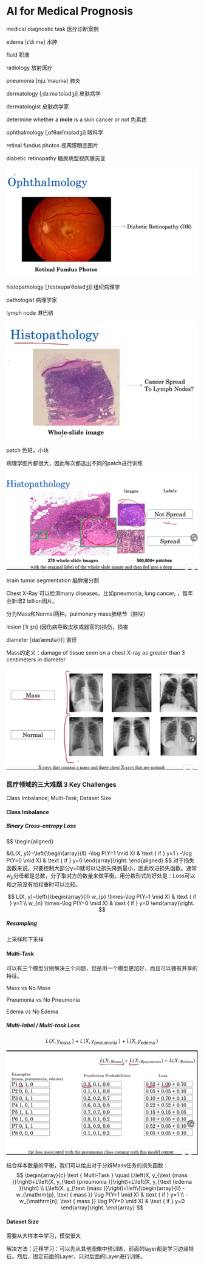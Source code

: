 # AI for Medical Prognosis

medical diagnostic task 医疗诊断案例

edema  [ɪˈdiːmə] 水肿

fluid 积液

radiology 放射医疗

pneumonia [njuːˈməʊniə] 肺炎

dermatology [ˌdɜːməˈtɒlədʒi] 皮肤病学

dermatologist 皮肤病学家

determine whether a **mole** is a skin cancer or not 色素痣

ophthalmology [ˌɒfθælˈmɒlədʒi] 眼科学

retinal fundus photos 视网膜眼底图片

diabetic retinopathy 糖尿病型视网膜突变 

![image-20210505131743074](images/image-20210505131743074.png)

histopathology [ˌhɪstəʊpəˈθɒlədʒi] 组织病理学

pathologist 病理学家

lymph node 淋巴结

![image-20210505132137215](images/image-20210505132137215.png)

patch 色斑，小块

病理学图片都很大，因此每次都选出不同的patch进行训练

![image-20210505132404728](images/image-20210505132404728.png)

brain tumor segmentation 脑肿瘤分割

Chest X-Ray 可以检测many diseases，比如pneumonia, lung cancer, ，每年会新增2 billion图片。

分为Mass和Normal两种。pulmonary mass肺结节（肿块）

lesion [ˈliːʒn]  (因伤病导致皮肤或器官的)损伤，损害

diameter  [daɪˈæmɪtə(r)] 直径

Mass的定义：damage of tissue seen on a chest X-ray as greater than 3 centimeters in diameter

![image-20210505133944062](images/image-20210505133944062.png)

### 医疗领域的三大难题 3 Key Challenges

Class Imbalance; Multi-Task; Dataset Size

#### Class Imbalance

##### Binary Cross-entropy Loss

$$
\begin{aligned}

&{L(X, y})=\left\{\begin{array}{ll}
-\log P(Y=1 \mid X) & \text { if } y=1 \\
-\log P(Y=0 \mid X) & \text { if } y=0
\end{array}\right.
\end{aligned}
$$
对于损失函数来说，只要控制大部分y=0就可以让损失降到最小，因此改进损失函数。通常$w_{p}$分母都是总数，分子取对方的数量来做平衡。用分数形式的好处是：Loss可以和之前没有加权重时可以比较。


$$
L(X, y)=\left\{\begin{array}{ll}
w_{p} \times-\log P(Y=1 \mid X) & \text { if } y=1 \\
w_{n} \times-\log P(Y=0 \mid X) & \text { if } y=0
\end{array}\right.
$$

##### Resampling

上采样和下采样

#### Multi-Task

可以有三个模型分别解决三个问题，但是用一个模型更加好，而且可以拥有共享的特征。

Mass vs No Mass

Pneumonia vs No Pneumonia

Edema vs No Edema

##### Multi-label / Multi-task Loss

$$
L\left(X, y_{\text {mass }}\right)+L\left(X, y_{\text {pneumonia }}\right)+L\left(X, y_{\text {edema }}\right)
$$

![image-20210505151138313](images/image-20210505151138313.png)

结合样本数量的平衡，我们可以给出对于分辨Mass任务的损失函数：
$$
\begin{array}{c}
\text { Multi-Task } \quad L\left(X, y_{\text {mass }}\right)+L\left(X, y_{\text {pneumonia }}\right)+L\left(X, y_{\text {edema }}\right) \\
L\left(X, y_{\text {mass }}\right)=\left\{\begin{array}{ll}
-w_{\mathrm{p}, \text { mass }} \log P(Y=1 \mid X) & \text { if } y=1 \\
-w_{\mathrm{n}, \text { mass }} \log P(Y=0 \mid X) & \text { if } y=0
\end{array}\right.
\end{array}
$$

#### Dataset Size

需要从大样本中学习，模型很大

解决方法：迁移学习：可以先从其他图像中预训练，前面的layer都是学习边缘特征。然后，固定前面的Layer，只对后面的Layer进行训练。